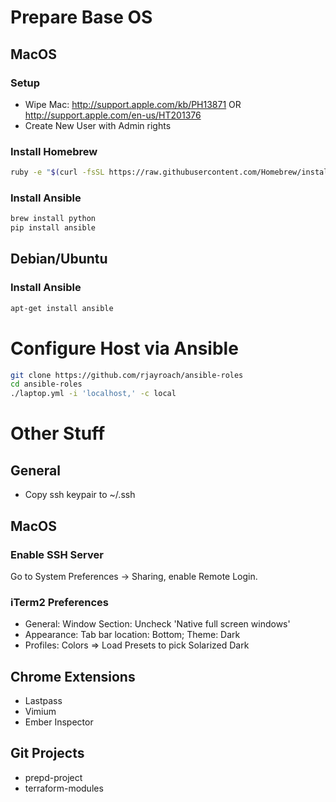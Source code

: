 # Prepare Base OS

## MacOS

### Setup

- Wipe Mac: http://support.apple.com/kb/PH13871  OR http://support.apple.com/en-us/HT201376
- Create New User with Admin rights

### Install Homebrew

```bash
ruby -e "$(curl -fsSL https://raw.githubusercontent.com/Homebrew/install/master/install)"
```

### Install Ansible

```bash
brew install python
pip install ansible
```

## Debian/Ubuntu

### Install Ansible
```bash
apt-get install ansible
```


# Configure Host via Ansible

```bash
git clone https://github.com/rjayroach/ansible-roles
cd ansible-roles
./laptop.yml -i 'localhost,' -c local
```

# Other Stuff

## General
- Copy ssh keypair to ~/.ssh

## MacOS

### Enable SSH Server

Go to System Preferences -> Sharing, enable Remote Login.

### iTerm2 Preferences
- General: Window Section: Uncheck 'Native full screen windows'
- Appearance: Tab bar location: Bottom;  Theme: Dark
- Profiles: Colors => Load Presets to pick Solarized Dark

## Chrome Extensions
- Lastpass
- Vimium
- Ember Inspector

## Git Projects
- prepd-project
- terraform-modules
